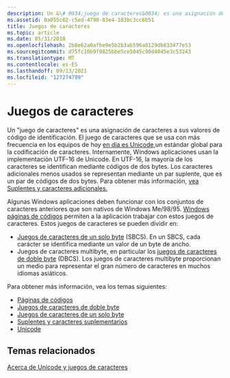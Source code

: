 ```yaml
---
description: Un &\# 0034;juego de caracteres&0034; es una asignación de caracteres a sus \# valores de código de identificación.
ms.assetid: 0a055c02-c5ed-4790-83e4-183bc3cc6b51
title: Juegos de caracteres
ms.topic: article
ms.date: 05/31/2018
ms.openlocfilehash: 2b8e62a0afbe9e5b2b3ab596a8129db833477e53
ms.sourcegitcommit: d75fc10b9f0825bbe5ce5045c90d4045e3c53243
ms.translationtype: MT
ms.contentlocale: es-ES
ms.lasthandoff: 09/13/2021
ms.locfileid: "127274799"
---
```

# <a name="character-sets"></a>Juegos de caracteres

Un "juego de caracteres" es una asignación de caracteres a sus valores de código de identificación. El juego de caracteres que se usa con más frecuencia en los equipos de hoy [en día es Unicode,](unicode.md)un estándar global para la codificación de caracteres. Internamente, Windows aplicaciones usan la implementación UTF-16 de Unicode. En UTF-16, la mayoría de los caracteres se identifican mediante códigos de dos bytes. Los caracteres adicionales menos usados se representan mediante un par suplente, que es un par de códigos de dos bytes. Para obtener más información, [vea Suplentes y caracteres adicionales.](surrogates-and-supplementary-characters.md)

Algunas Windows aplicaciones deben funcionar con los conjuntos de caracteres anteriores que son nativos de Windows Me/98/95. [Windows páginas de códigos](code-pages.md) permiten a la aplicación trabajar con estos juegos de caracteres. Estos juegos de caracteres se pueden dividir en:

-   [Juegos de caracteres de un solo byte](single-byte-character-sets.md) (SBCS). En un SBCS, cada carácter se identifica mediante un valor de un byte de ancho.
-   Juegos de caracteres multibyte, en particular los [juegos de caracteres de doble byte](double-byte-character-sets.md) (DBCS). Los juegos de caracteres multibyte proporcionan un medio para representar el gran número de caracteres en muchos idiomas asiáticos.

Para obtener más información, vea los temas siguientes:

-   [Páginas de códigos](code-pages.md)
-   [Juegos de caracteres de doble byte](double-byte-character-sets.md)
-   [Juegos de caracteres de un solo byte](single-byte-character-sets.md)
-   [Suplentes y caracteres suplementarios](surrogates-and-supplementary-characters.md)
-   [Unicode](unicode.md)

## <a name="related-topics"></a>Temas relacionados

<dl> <dt>

[Acerca de Unicode y juegos de caracteres](about-unicode-and-character-sets.md)
</dt> </dl>

 

 



